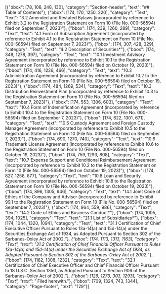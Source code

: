[{"bbox": [78, 108, 248, 130], "category": "Section-header", "text": "## Table of Contents"}, {"bbox": [174, 170, 1250, 220], "category": "Text", "text": "3.2 Amended and Restated Bylaws (incorporated by reference to Exhibit 3.2 to the Registration Statement on Form 10 (File No. 000-56594) filed on September 7, 2023)"}, {"bbox": [174, 239, 1260, 289], "category": "Text", "text": "4.1 Form of Subscription Agreement (incorporated by reference to Exhibit 4.1 to the Registration Statement on Form 10 (File No. 000-56594) filed on September 7, 2023)"}, {"bbox": [174, 307, 428, 329], "category": "Text", "text": "4.2 Description of Securities*"}, {"bbox": [174, 348, 1278, 397], "category": "Text", "text": "10.1 Investment Advisory Agreement (incorporated by reference to Exhibit 10.1 to the Registration Statement on Form 10 (File No. 000-56594) filed on October 19, 2023)"}, {"bbox": [174, 416, 1226, 466], "category": "Text", "text": "10.2 Administration Agreement (incorporated by reference to Exhibit 10.2 to the Registration Statement on Form 10 (File No. 000-56594) filed on October 19, 2023)"}, {"bbox": [174, 484, 1269, 534], "category": "Text", "text": "10.3 Distribution Reinvestment Plan (incorporated by reference to Exhibit 10.3 to the Registration Statement on Form 10 (File No. 000-56594) filed on September 7, 2023)"}, {"bbox": [174, 553, 1306, 603], "category": "Text", "text": "10.4 Form of Indemnification Agreement (incorporated by reference to Exhibit 10.4 to the Registration Statement on Form 10 (File No. 000-56594) filed on September 7, 2023)"}, {"bbox": [174, 622, 1301, 671], "category": "Text", "text": "10.5 Custody Agreement and Foreign Custody Manager Agreement (incorporated by reference to Exhibit 10.5 to the Registration Statement on Form 10 (File No. 000-56594) filed on September 7, 2023)"}, {"bbox": [174, 690, 1270, 740], "category": "Text", "text": "10.6 Trademark License Agreement (incorporated by reference to Exhibit 10.6 to the Registration Statement on Form 10 (File No. 000-56594) filed on October 19, 2023)"}, {"bbox": [174, 759, 1293, 808], "category": "Text", "text": "10.7 Expense Support and Conditional Reimbursement Agreement (incorporated by reference to Exhibit 10.2 to the Registration Statement on Form 10 (File No. 000-56594) filed on October 19, 2023)"}, {"bbox": [174, 827, 1258, 877], "category": "Text", "text": "10.8 Loan and Security Agreement (incorporated by reference to Exhibit 10.8 to the Registration Statement on Form 10 (File No. 000-56594) filed on October 19, 2023)"}, {"bbox": [174, 896, 1305, 946], "category": "Text", "text": "14.1 Joint Code of Ethics of the Company and Adviser (incorporated by reference to Exhibit 99.1 to the Registration Statement on Form 10 (File No. 000-56594) filed on September 7, 2023)"}, {"bbox": [174, 964, 559, 986], "category": "Text", "text": "14.2 Code of Ethics and Business Conduct*"}, {"bbox": [174, 1005, 394, 1025], "category": "Text", "text": "21.1 List of Subsidiaries*"}, {"bbox": [174, 1044, 1320, 1094], "category": "Text", "text": "31.1 Certification of Chief Executive Officer Pursuant to Rules 13a-14(a) and 15d-14(a) under the Securities Exchange Act of 1934, as Adopted Pursuant to Section 302 of the Sarbanes-Oxley Act of 2002.*"}, {"bbox": [174, 1113, 1313, 1163], "category": "Text", "text": "31.2 Certification of Chief Financial Officer Pursuant to Rules 13a-14(a) and 15d-14(a) under the Securities Exchange Act of 1934, as Adopted Pursuant to Section 302 of the Sarbanes-Oxley Act of 2002.*"}, {"bbox": [174, 1182, 1308, 1232], "category": "Text", "text": "32.1 Certification of Chief Executive Officer and Chief Financial Officer Pursuant to 18 U.S.C. Section 1350, as Adopted Pursuant to Section 906 of the Sarbanes-Oxley Act of 2002.*"}, {"bbox": [126, 1273, 303, 1293], "category": "Text", "text": "* Filed herewith."}, {"bbox": [709, 1324, 743, 1344], "category": "Page-footer", "text": "129"}]